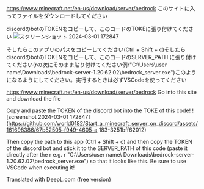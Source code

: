 https://www.minecraft.net/en-us/download/server/bedrock
このサイトに入ってファイルをダウンロードしてください

discordのbotのTOKENをコピーして、このコードのTOKEに張り付けてください
![スクリーンショット 2024-03-01 172847](https://github.com/world0182/Start_a_minecraft_server_on_discord/assets/161698386/67b52505-f949-4605-a183-3251bff62012)

そしたらこのアプリのパスをコピーしてください(Ctrl + Shift + c)そしたらdiscordのbotのTOKENをコピーして、このコードのSERVER_PATH に張り付けてください(rの次にそのまま貼り付けてください例r"C:\Users\user name\Downloads\bedrock-server-1.20.62.02\bedrock_server.exe")このようになるようにしてください。実行するときは必ずVSCodeを使ってください

https://www.minecraft.net/en-us/download/server/bedrock
Go into this site and download the file

Copy and paste the TOKEN of the discord bot into the TOKE of this code!
! [screenshot 2024-03-01 172847](https://github.com/world0182/Start_a_minecraft_server_on_discord/assets/161698386/67b52505-f949-4605-a 183-3251bff62012)

Then copy the path to this app (Ctrl + Shift + c) and then copy the TOKEN of the discord bot and stick it to the SERVER_PATH of this code (paste it directly after the r e.g. r "C:\Users\user name\ Downloads\bedrock-server-1.20.62.02\bedrock_server.exe") so that it looks like this. Be sure to use VSCode when executing it!

Translated with DeepL.com (free version)
